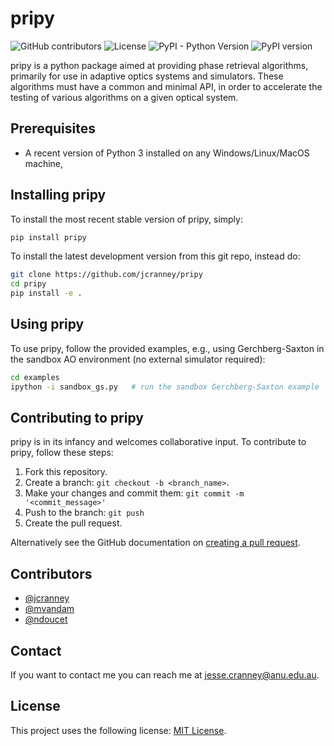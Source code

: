 # pripy
<!--- These are examples. See https://shields.io for others or to customize this set of shields. You might want to include dependencies, project status and licence info here --->
![GitHub contributors](https://img.shields.io/github/contributors/jcranney/pripy) ![License](https://img.shields.io/github/license/jcranney/pripy) 
![PyPI - Python Version](https://img.shields.io/pypi/pyversions/pripy) ![PyPI version](https://img.shields.io/pypi/v/pripy) 

pripy is a python package aimed at providing phase retrieval algorithms, primarily for use in adaptive optics systems and simulators. These algorithms must have a common and minimal API, in order to accelerate the testing of various algorithms on a given optical system.


## Prerequisites

* A recent version of Python 3 installed on any Windows/Linux/MacOS machine,

## Installing pripy

To install the most recent stable version of pripy, simply:

```bash
pip install pripy
```

To install the latest development version from this git repo, instead do:

```bash
git clone https://github.com/jcranney/pripy
cd pripy
pip install -e .
```

## Using pripy

To use pripy, follow the provided examples, e.g., using Gerchberg-Saxton in the sandbox AO environment (no external simulator required):

```bash
cd examples
ipython -i sandbox_gs.py   # run the sandbox Gerchberg-Saxton example
```

## Contributing to pripy
pripy is in its infancy and welcomes collaborative input. To contribute to pripy, follow these steps:

1. Fork this repository.
2. Create a branch: `git checkout -b <branch_name>`.
3. Make your changes and commit them: `git commit -m '<commit_message>'`
4. Push to the branch: `git push`
5. Create the pull request.

Alternatively see the GitHub documentation on [creating a pull request](https://help.github.com/en/github/collaborating-with-issues-and-pull-requests/creating-a-pull-request).

## Contributors

* [@jcranney](https://github.com/jcranney) 
* [@mvandam](https://github.com/mvandam)
* [@ndoucet](https://github.com/ndoucet)

## Contact

If you want to contact me you can reach me at jesse.cranney@anu.edu.au.

## License

This project uses the following license: [MIT License](https://github.com/jcranney/pripy/blob/main/LICENSE).